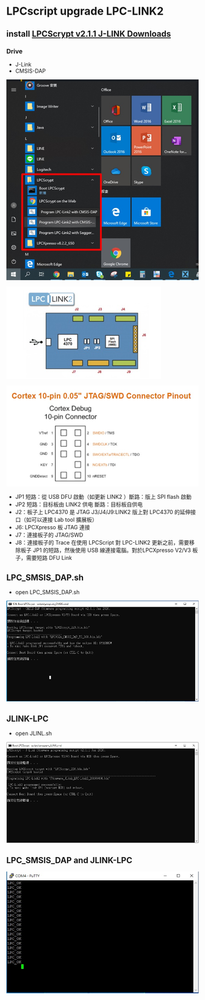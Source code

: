 # LPCscript upgrade LPC-LINK2

## install  [LPCScrypt v2.1.1 J-LINK Downloads](https://www.nxp.com/design/microcontrollers-developer-resources/lpc-microcontroller-utilities/lpcscrypt-v2-1-1:LPCSCRYPT)
### Drive

* J-Link 
* CMSIS-DAP

![](010.jpg)

![](011.jpg)

![](012.jpg)

* JP1 短路：從 USB DFU 啟動（如更新 LINK2 ）斷路：版上 SPI flash 啟動 
* JP2 短路：目标板由 LINK2 供电    斷路：目标板自供电 
* J2：板子上 LPC4370 是 JTAG J3/J4/J9:LINK2 版上對 LPC4370 的延伸接口（如可以連接 Lab tool 擴展板） 
* J6: LPCXpresso 板 JTAG 連接 
* J7：連接板子的 JTAG/SWD 
* J8：連接板子的 Trace 在使用 LPCScript 對 LPC-LINK2 更新之前，需要移除板子 JP1 的短路，然後使用 USB 線連接電腦。對於LPCXpresso V2/V3 板子，需要短路 DFU Link

## LPC_SMSIS_DAP.sh

* open  LPC_SMSIS_DAP.sh

![](013.jpg)

## JLINK-LPC

* open JLINL.sh

![](014.jpg)

## LPC_SMSIS_DAP and JLINK-LPC

![](015.jpg)
